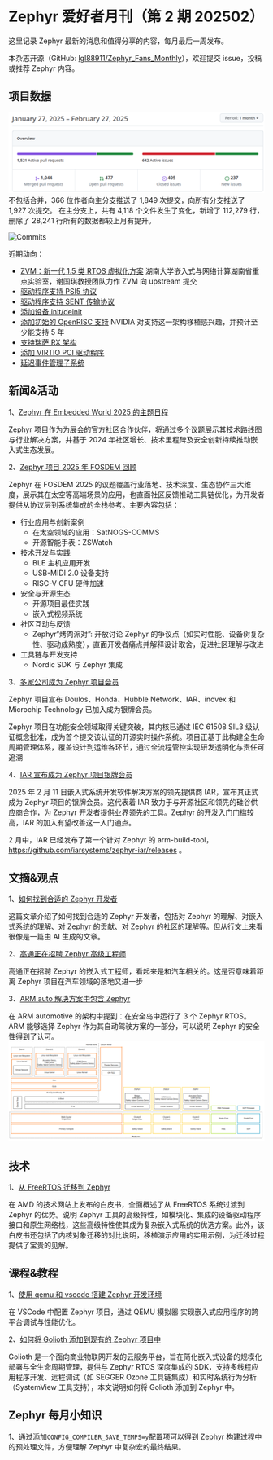 # Zephyr 爱好者月刊（第 2 期 202502）

这里记录 Zephyr 最新的消息和值得分享的内容，每月最后一周发布。

本杂志开源（GitHub: [lgl88911/Zephyr_Fans_Monthly](https://github.com/lgl88911/Zephyr_Fans_Monthly)），欢迎提交 issue，投稿或推荐 Zephyr 内容。

## 项目数据

![PR&Issue](pr_issue.png)
不包括合并，366 位作者向主分支推送了 1,849 次提交，向所有分支推送了 1,927 次提交。
在主分支上，共有 4,118 个文件发生了变化，新增了 112,279 行，删除了 28,241 行所有的数据都较上月有提升。

![Commits](<Commits over time.png>)

近期动向：
- [ZVM：新一代 1.5 类 RTOS 虚拟化方案](https://github.com/zephyrproject-rtos/zephyr/pull/84123) 湖南大学嵌入式与网络计算湖南省重点实验室，谢国琪教授团队力作 ZVM 向 upstream 提交
- [驱动程序支持 PSI5 协议](https://github.com/zephyrproject-rtos/zephyr/issues/83982)
- [驱动程序支持 SENT 传输协议](https://github.com/zephyrproject-rtos/zephyr/issues/83983)
- [添加设备 init/deinit](https://github.com/zephyrproject-rtos/zephyr/pull/84394)
- [添加初始的 OpenRISC 支持](https://github.com/zephyrproject-rtos/zephyr/pull/83933) NVIDIA 对支持这一架构移植感兴趣，并预计至少能支持 5 年
- [支持瑞萨 RX 架构](https://github.com/zephyrproject-rtos/zephyr/pull/81507)
- [添加 VIRTIO PCI 驱动程序](https://github.com/zephyrproject-rtos/zephyr/pull/83892)
- [延迟事件管理子系统](https://github.com/zephyrproject-rtos/zephyr/pull/83592)

## 新闻&活动

1、[Zephyr 在 Embedded World 2025 的主题日程](https://zephyrproject.org/zephyr-project-at-embedded-world-germany-2025-tracks-you-cant-miss/)

Zephyr 项目作为为展会的官方社区合作伙伴，将通过多个议题展示其技术路线图与行业解决方案，并基于 2024 年社区增长、技术里程碑及安全创新持续推动嵌入式生态发展。

2、[Zephyr 项目 2025 年 FOSDEM 回顾](https://www.zephyrproject.org/zephyr-project-at-fosdem-2025-a-recap-blog/)

Zephyr 在 FOSDEM 2025 的议题覆盖行业落地、技术深度、生态协作三大维度，展示其在太空等高端场景的应用，也直面社区反馈推动工具链优化，为开发者提供从协议层到系统集成的全栈参考。主要内容包括：

- 行业应用与创新案例
  - 在太空领域的应用：SatNOGS-COMMS
  - 开源智能手表：ZSWatch
- 技术开发与实践
  - ​BLE 主机应用开发
  - USB-MIDI 2.0 设备支持
  - RISC-V CFU 硬件加速
- 安全与开源生态
  - 开源项目最佳实践
  - 嵌入式视频系统
- 社区互动与反馈
  - ​Zephyr“烤肉派对”​: 开放讨论 Zephyr 的争议点（如实时性能、设备树复杂性、驱动成熟度），直面开发者痛点并解释设计取舍，促进社区理解与改进
-  工具链与开发支持
   - Nordic SDK 与 Zephyr 集成

3、[多家公司成为 Zephyr 项目会员](https://www.zephyrproject.org/doulos-honda-hubble-network-iar-inovex-and-microchip-technology-join-the-zephyr-project-as-it-gets-closer-to-safety-certification/)

Zephyr 项目宣布 Doulos、Honda、Hubble Network、IAR、inovex 和 Microchip Technology 已加入成为银牌会员。

Zephyr 项目在功能安全领域取得关键突破，其内核已通过 IEC 61508 SIL3 级认证概念批准，成为首个提交该认证的开源实时操作系统。项目正基于此构建全生命周期管理体系，覆盖设计到运维各环节，通过全流程管控实现研发透明化与责任可追溯

4、[IAR 宣布成为 Zephyr 项目银牌会员](https://www.iar.com/dev-dynamic-custom-objects/iar-joins-zephyr-project-as-a-silver-member-strengthening-its-commitment-to-open-source-collaboration)

2025 年 2 月 11 日嵌入式系统开发软件解决方案的领先提供商 IAR，宣布其正式成为 Zephyr 项目的银牌会员。这代表着 IAR 致力于与开源社区和领先的硅谷供应商合作，为 Zephyr 开发者提供业界领先的工具。Zephyr 的开发入门门槛较高，IAR 的加入有望改善这一入门通点。

2 月中，IAR 已经发布了第一个针对 Zephyr 的 arm-build-tool，https://github.com/iarsystems/zephyr-iar/releases 。

## 文摘&观点
1、[如何找到合适的 Zephyr 开发者](https://www.emtechsa.com/post/everything-you-need-to-know-about-zephyr-and-how-to-select-the-best-developers)

这篇文章介绍了如何找到合适的 Zephyr 开发者，包括对 Zephyr 的理解、对嵌入式系统的理解、对 Zephyr 的贡献、对 Zephyr 的社区的理解等。但从行文上来看很像是一篇由 AI 生成的文章。

2、[高通正在招聘 Zephyr 高级工程师](https://www.jointaro.com/jobs/qualcomm/embedded-real-time-operating-system-senior-software-engineer-qurt-os-zephyr/)

高通正在招聘 Zephyr 的嵌入式工程师，看起来是和汽车相关的。这是否意味着距离 Zephyr 项目在汽车领域的落地又进一步

3、[ARM auto 解决方案中包含 Zephyr](https://arm-auto-solutions.docs.arm.com/en/v1.1/overview.html#arm-automotive-solutions-overview)

在 ARM automotive 的架构中提到：在安全岛中运行了 3 个 Zephyr RTOS。ARM 能够选择 Zephyr 作为其自动驾驶方案的一部分，可以说明 Zephyr 的安全性得到了认可。
![arm_auto](arm_auto.png)

## 技术

1、[从 FreeRTOS 迁移到 Zephyr](https://docs.amd.com/r/en-US/wp560-rtos-zephyr-porting/FreeRTOS-to-Zephyr-Porting-Example)

在 AMD 的技术网站上发布的白皮书，全面概述了从 FreeRTOS 系统过渡到 Zephyr 的优势。说明 Zephyr 工具的高级特性，如模块化、集成的设备驱动程序接口和原生网络栈，这些高级特性使其成为复杂嵌入式系统的优选方案。此外，该白皮书还包括了内核对象迁移的对比说明，移植演示应用的实用示例，为迁移过程提供了宝贵的见解。

## 课程&教程

1、[使用 qemu 和 vscode 搭建 Zephyr 开发环境](https://dojofive.com/blog/using-the-qemu-emulator-with-zephyr-builds-and-vscode/)

在 ​VSCode 中配置 Zephyr 项目，通过 ​QEMU 模拟器​ 实现嵌入式应用程序的 ​跨平台调试与性能优化。

2、[如何将 Golioth 添加到现有的 Zephyr 项目中](https://blog.golioth.io/how-to-add-golioth-to-an-existing-zephyr-or-ncs-project/)

Golioth 是一个面向商业物联网开发的云服务平台，旨在简化嵌入式设备的规模化部署与全生命周期管理，提供与 Zephyr RTOS 深度集成的 SDK，支持多线程应用程序开发、远程调试（如 SEGGER Ozone 工具链集成）和实时系统行为分析（SystemView 工具支持），本文说明如何将 Golioth 添加到 Zephyr 中。

## Zephyr 每月小知识

1、通过添加`CONFIG_COMPILER_SAVE_TEMPS=y`配置项可以得到 Zephyr 构建过程中的预处理文件，方便理解 Zephyr 中复杂宏的最终结果。
